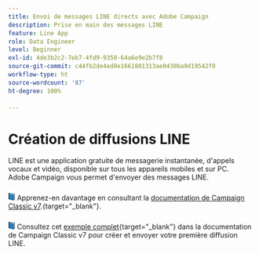 ```yaml
---
title: Envoi de messages LINE directs avec Adobe Campaign
description: Prise en main des messages LINE
feature: Line App
role: Data Engineer
level: Beginner
exl-id: 4de3b2c2-7eb7-4fd9-9350-64a6e9e2b7f8
source-git-commit: c44fb2de4ed0e1661801313ae0430ba9d19542f0
workflow-type: ht
source-wordcount: '87'
ht-degree: 100%

---
```


# Création de diffusions LINE

LINE est une application gratuite de messagerie instantanée, d&#39;appels vocaux et vidéo, disponible sur tous les appareils mobiles et sur PC. Adobe Campaign vous permet d&#39;envoyer des messages LINE.


![](../assets/do-not-localize/book.png) Apprenez-en davantage en consultant la [documentation de Campaign Classic v7](https://experienceleague.adobe.com/docs/campaign-classic/using/sending-messages/line-channel.html?lang=fr).{target=&quot;_blank&quot;}.

![](../assets/do-not-localize/book.png) Consultez cet [exemple complet](https://experienceleague.adobe.com/docs/campaign-classic/using/sending-messages/line-channel.html?lang=fr#example--create-and-send-a-personalized-line-message){target=&quot;_blank&quot;} dans la documentation de Campaign Classic v7 pour créer et envoyer votre première diffusion LINE.
